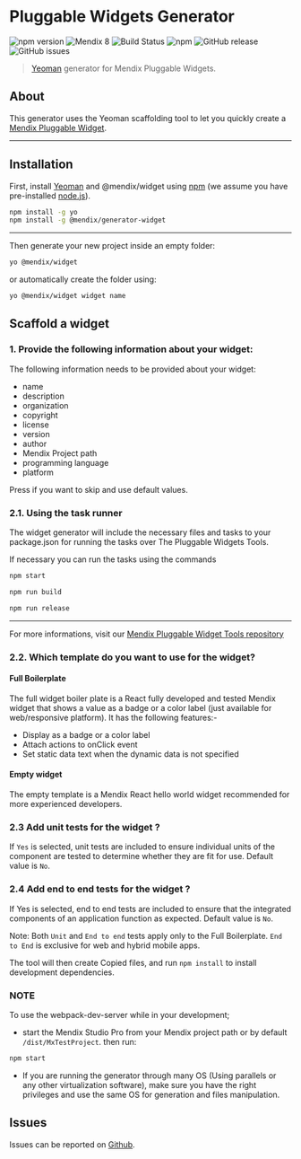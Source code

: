 # Pluggable Widgets Generator

![npm version](https://badge.fury.io/js/%40mendix%2Fgenerator-widget.svg)
![Mendix 8](https://img.shields.io/badge/mendix-8.0.0-brightgreen.svg)
![Build Status](https://travis-ci.org/mendix/pluggable-widgets-generator.svg?branch=master)
![npm](https://img.shields.io/npm/dm/@mendix/generator-widget)
![GitHub release](https://img.shields.io/github/release/mendix/pluggable-widgets-generator)
![GitHub issues](https://img.shields.io/github/issues/mendix/pluggable-widgets-generator)

> [Yeoman](http://yeoman.io) generator for Mendix Pluggable Widgets.

## About

This generator uses the Yeoman scaffolding tool to let you quickly create a [Mendix Pluggable Widget](https://docs.mendix.com/howto/extensibility/pluggable-widgets).

---

## Installation

First, install [Yeoman](http://yeoman.io) and @mendix/widget using [npm](https://www.npmjs.com/) (we assume you have pre-installed [node.js](https://nodejs.org/)).

```bash
npm install -g yo
npm install -g @mendix/generator-widget
```

---

Then generate your new project inside an empty folder:

```bash
yo @mendix/widget
```

or automatically create the folder using:

```bash
yo @mendix/widget widget name
```

## Scaffold a widget

### 1. Provide the following information about your widget:

The following information needs to be provided about your widget:

-   name
-   description
-   organization
-   copyright
-   license
-   version
-   author
-   Mendix Project path
-   programming language
-   platform

Press <Enter> if you want to skip and use default values.

### 2.1. Using the task runner

The widget generator will include the necessary files and tasks to your package.json for running the tasks over The Pluggable Widgets Tools.

If necessary you can run the tasks using the commands

```bash
npm start
```

```bash
npm run build
```

```bash
npm run release
```

---

For more informations, visit our [Mendix Pluggable Widget Tools repository](https://github.com/mendix/pluggable-widgets-tools)

### 2.2. Which template do you want to use for the widget?

#### Full Boilerplate

The full widget boiler plate is a React fully developed and tested Mendix widget that shows a value as a badge or a color label (just available for web/responsive platform).
It has the following features:-

-   Display as a badge or a color label
-   Attach actions to onClick event
-   Set static data text when the dynamic data is not specified

#### Empty widget

The empty template is a Mendix React hello world widget recommended for more experienced developers.

### 2.3 Add unit tests for the widget ?

If `Yes` is selected, unit tests are included to ensure individual units of the component are tested to determine whether they are fit for use. Default value is `No`.

### 2.4 Add end to end tests for the widget ?

If Yes is selected, end to end tests are included to ensure that the integrated components of an application function as expected. Default value is `No`.

Note: Both `Unit` and `End to end` tests apply only to the Full Boilerplate. `End to End` is exclusive for web and hybrid mobile apps.

The tool will then create Copied files, and run `npm install` to install development dependencies.

### NOTE

To use the webpack-dev-server while in your development;

-   start the Mendix Studio Pro from your Mendix project path or by default `/dist/MxTestProject`. then run:

```bash
npm start
```

-   If you are running the generator through many OS (Using parallels or any other virtualization software), make sure you have the right privileges and use the same OS for generation and files manipulation.

## Issues

Issues can be reported on [Github](https://github.com/mendix/pluggable-widgets-generator/issues).
